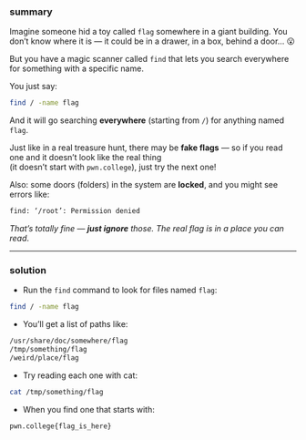 ### summary 
Imagine someone hid a toy called `flag` somewhere in a giant building. You don’t know where it is — it could be in a drawer, in a box, behind a door… 😮

But you have a magic scanner called `find` that lets you search everywhere for something with a specific name.

You just say:
```bash
find / -name flag
```
And it will go searching **everywhere** (starting from `/`) for anything named `flag`.

Just like in a real treasure hunt, there may be **fake flags** — so if you read one and it doesn’t look like the real thing<br> (it doesn’t start with `pwn.college`), just try the next one!

Also: some doors (folders) in the system are **locked**, and you might see errors like:
```bash
find: ‘/root’: Permission denied
```
*That’s totally fine — **just ignore** those. The real flag is in a place you can read*.
_________
### solution
- Run the `find` command to look for files named `flag`:
```bash
find / -name flag 
```
- You’ll get a list of paths like:
```bash
/usr/share/doc/somewhere/flag
/tmp/something/flag
/weird/place/flag
```
- Try reading each one with cat:
```bash
cat /tmp/something/flag
```
- When you find one that starts with:
```bash
pwn.college{flag_is_here}
```
